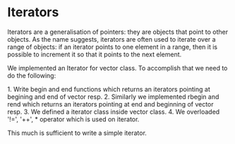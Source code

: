 # Iterators 

Iterators are a generalisation of pointers: they are objects that point to other objects. As the name suggests, iterators are often used to iterate over a range of objects: if an iterator points to one element in a range, then it is possible to increment it so that it points to the next element.

We implemented an Iterator for vector class. To accomplish that we need to do the following:

1. Write begin and end functions which returns an iterators pointing at begining and end of vector resp.
2. Similarly we implemented rbegin and rend which returns an iterators pointing at end and beginning of vector resp.
3. We defined a iterator class inside vector class.
4. We overloaded '!=', '++', * operator which is used on iterator.

This much is sufficient to write a simple iterator.

